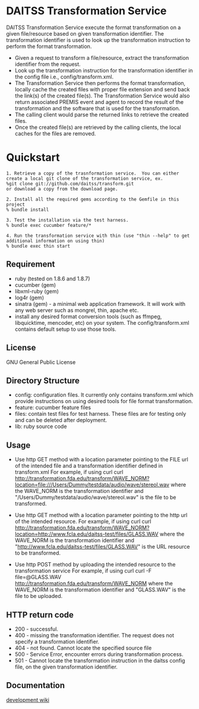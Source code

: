 DAITSS Transformation Service
=============================
DAITSS Transformation Service execute the format transformation on a given file/resource based on given transformation
identifier.  The transformation identifier is used to look up the transformation instruction to perform the format 
transformation.  

 * Given a request to transform a file/resource, extract the transformation identifier from the request. 
 * Look up the transformation instruction for the transformation identifier in the config file i.e., config/transform.xml.
 * The Transformation Service then performs the format transformation, locally cache the created files 
   with proper file extension and send back the link(s) of the created file(s).  The Transformation Service
   would also return associated PREMIS event and agent to record the result of the transformation and the software
   that is used for the transformation. 
 * The calling client would parse the returned links to retrieve the created files.
 * Once the created file(s) are retrieved by the calling clients, the local caches for the files are removed.

Quickstart
==========
	1. Retrieve a copy of the trasnformation service.  You can either create a local git clone of the transformation service, ex.
	%git clone git://github.com/daitss/transform.git
	or download a copy from the download page.

	2. Install all the required gems according to the Gemfile in this project
	% bundle install
	
	3. Test the installation via the test harness. 
	% bundle exec cucumber feature/*

	4. Run the transformation service with thin (use "thin --help" to get additional information on using thin)
	% bundle exec thin start

Requirement
-----------
* ruby (tested on 1.8.6 and 1.8.7)
* cucumber (gem)
* libxml-ruby (gem)
* log4r (gem)
* sinatra (gem) - a minimal web application framework.  It will work with any web server such as mongrel, thin, apache etc.
* install any desired format conversion tools (such as ffmpeg, libquicktime, mencoder, etc) on your system.  The
  config/transform.xml contains default setup to use those tools.

License
-------
GNU General Public License

Directory Structure
-------------------
* config: configuration files.  It currently only contains transform.xml which provide instructions on using
  desired tools for file format transformation.
* feature: cucumber feature files
* files: contain test files for test harness. These files are for testing only and can be deleted after deployment.
* lib: ruby source code

Usage
-----
* Use http GET method with a location parameter pointing to the FILE url of the intended file and a 
  transformation identifier defined in transform.xml
  For example, if using curl
	curl http://transformation.fda.edu/transform/WAVE_NORM?location=file:///Users/Dummy/testdata/audio/wave/stereol.wav
	where the WAVE_NORM is the transformation identifier and "/Users/Dummy/testdata/audio/wave/stereol.wav" 
	is the file to be transformed.

* Use http GET method with a location parameter pointing to the http url of the intended resource.
  For example, if using curl
 	curl http://transformation.fda.edu/transform/WAVE_NORM?location=http://www.fcla.edu/daitss-test/files/GLASS.WAV
	where the WAVE_NORM is the transformation identifier and "http://www.fcla.edu/daitss-test/files/GLASS.WAV" 
	is the URL resource to be transformed.

* Use http POST method by uploading the intended resource to the transformation service
  For example, if using curl
	 curl -F file=@GLASS.WAV http://transformation.fda.edu/transform/WAVE_NORM
	 where the WAVE_NORM is the transformation identifier and "GLASS.WAV" is the file to be uploaded.

HTTP return code
----------------
* 200 - successful.
* 400 - missing the transformation identifier. The request does not specify a transformation identifier.
* 404 - not found. Cannot locate the specified source file
* 500 - Service Error, encounter errors during transformation process.
* 501 - Cannot locate the transformation instruction in the daitss config file, on the given transformation identifier.

	
Documentation
-------------
[development wiki](http://wiki.github.com/daitss/transform/)